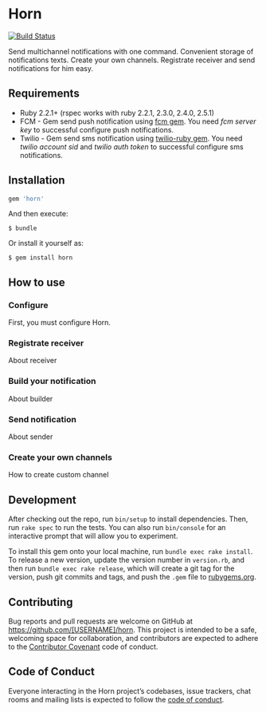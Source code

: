 # Horn
[![Build Status](https://travis-ci.com/QNester/horn.svg?branch=master)](https://travis-ci.com/QNester/horn)

Send multichannel notifications with one command. 
Сonvenient storage of notifications texts. Create your 
own channels. Registrate receiver and send notifications for 
him easy.

## Requirements
 * Ruby 2.2.1+ (rspec works with ruby 2.2.1, 2.3.0, 2.4.0, 
 2.5.1)
 * FCM - Gem send push notification using [fcm gem](https://github.com/spacialdb/fcm).
 You need *fcm server key* to successful configure push notifications.
 * Twilio - Gem send sms notification using [twilio-ruby gem](twilio-ruby).
    You need *twilio account sid* and *twilio auth token* to successful configure sms notifications.

## Installation

```ruby
gem 'horn'
```

And then execute:

    $ bundle

Or install it yourself as:

    $ gem install horn    

## How to use

### Configure
First, you must configure Horn.
### Registrate receiver
About receiver
### Build your notification
About builder
### Send notification
About sender
### Create your own channels
How to create custom channel

## Development

After checking out the repo, run `bin/setup` to install dependencies. Then, run `rake spec` to run the tests. You can also run `bin/console` for an interactive prompt that will allow you to experiment.

To install this gem onto your local machine, run `bundle exec rake install`. To release a new version, update the version number in `version.rb`, and then run `bundle exec rake release`, which will create a git tag for the version, push git commits and tags, and push the `.gem` file to [rubygems.org](https://rubygems.org).

## Contributing

Bug reports and pull requests are welcome on GitHub at https://github.com/[USERNAME]/horn. This project is intended to be a safe, welcoming space for collaboration, and contributors are expected to adhere to the [Contributor Covenant](http://contributor-covenant.org) code of conduct.

## Code of Conduct

Everyone interacting in the Horn project’s codebases, issue trackers, chat rooms and mailing lists is expected to follow the [code of conduct](https://github.com/[USERNAME]/horn/blob/master/CODE_OF_CONDUCT.md).
